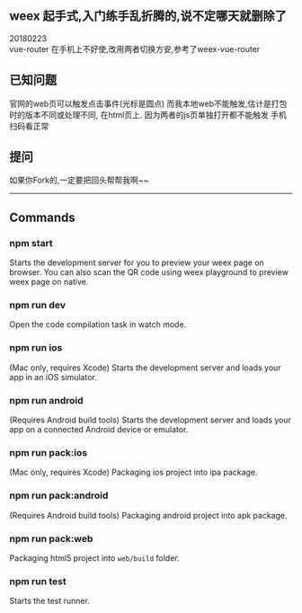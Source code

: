 ## weex 起手式,入门练手乱折腾的,说不定哪天就删除了
20180223  
vue-router 在手机上不好使,改用两者切换方安,参考了weex-vue-router




## 已知问题
 官网的web页可以触发点击事件(光标是圆点)
而我本地web不能触发,估计是打包时的版本不同或处理不同, 在html页上.
因为两者的js页单独打开都不能触发
手机扫码看正常


## 提问

如果你Fork的,一定要把回头帮帮我啊~~  




-----------------------------------------------

## Commands

### npm start

Starts the development server for you to preview your weex page on browser.
You can also scan the QR code using weex playground to preview weex page on native.

### npm run dev

Open the code compilation task in watch mode.

### npm run ios

(Mac only, requires Xcode)
Starts the development server and loads your app in an iOS simulator.

### npm run android

(Requires Android build tools)
Starts the development server and loads your app on a connected Android device or emulator.

### npm run pack:ios

(Mac only, requires Xcode)
Packaging ios project into ipa package.

### npm run pack:android

(Requires Android build tools)
Packaging android project into apk package.

### npm run pack:web

Packaging html5 project into `web/build` folder.

### npm run test

Starts the test runner.
